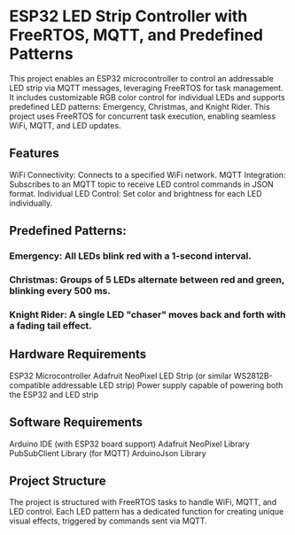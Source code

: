# ESP32 LED Strip Controller with FreeRTOS, MQTT, and Predefined Patterns
This project enables an ESP32 microcontroller to control an addressable LED strip via MQTT messages, leveraging FreeRTOS for task management. It includes customizable RGB color control for individual LEDs and supports predefined LED patterns: Emergency, Christmas, and Knight Rider. This project uses FreeRTOS for concurrent task execution, enabling seamless WiFi, MQTT, and LED updates.

## Features
WiFi Connectivity: Connects to a specified WiFi network.
MQTT Integration: Subscribes to an MQTT topic to receive LED control commands in JSON format.
Individual LED Control: Set color and brightness for each LED individually.
## Predefined Patterns:
### Emergency: All LEDs blink red with a 1-second interval.
### Christmas: Groups of 5 LEDs alternate between red and green, blinking every 500 ms.
### Knight Rider: A single LED "chaser" moves back and forth with a fading tail effect.
## Hardware Requirements
ESP32 Microcontroller
Adafruit NeoPixel LED Strip (or similar WS2812B-compatible addressable LED strip)
Power supply capable of powering both the ESP32 and LED strip
## Software Requirements
Arduino IDE (with ESP32 board support)
Adafruit NeoPixel Library
PubSubClient Library (for MQTT)
ArduinoJson Library
## Project Structure
The project is structured with FreeRTOS tasks to handle WiFi, MQTT, and LED control. Each LED pattern has a dedicated function for creating unique visual effects, triggered by commands sent via MQTT.
